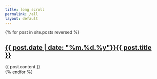```yaml
---
title: long scroll
permalink: /all
layout: default
---
```

{% for post in site.posts reversed %}
  <h2><a href="{{ post.url }}"><span class="post_date">{{ post.date | date: "%m.%d.%y"}}</span><span class="post_title">{{ post.title }}</span></a></h2>
  {{ post.content }}
  <div style="height: var(--content_margin)"></div>
{% endfor %}
